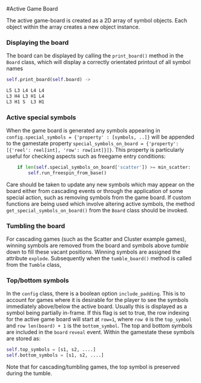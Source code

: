 #Active Game Board

The active game-board is created as a 2D array of symbol objects. Each object within the array creates a new object instance.

### Displaying the board

The board can be displayed by calling the `print_board()` method in the `Board` class, which will display a correctly orientated printout of all symbol names

```python
self.print_board(self.board) ->
```

```sh
L5 L3 L4 L4 L4
L3 H4 L3 H1 L4
L3 H1 S  L3 H1
```

### Active special symbols

When the game board is generated any symbols appearing in `config.special_symbols = {'property' : [symbols, ..]}` will be appended to the gamestate property `special_symbols_on_board = {'property': [{'reel': reel[int], 'row': row[int]}]}`. This property is particularly useful for checking aspects such as freegame entry conditions:

```python
    if len(self.special_symbols_on_board['scatter']) >= min_scatter:
        self.run_freespin_from_base()
```

Care should be taken to update any new symbols which may appear on the board either from cascading events or through the application of some special action, such as removing symbols from the game board. If custom functions are being used which involve altering active symbols, the method `get_special_symbols_on_board()` from the `Board` class should be invoked.

### Tumbling the board

For cascading games (such as the Scatter and Cluster example games), winning symbols are removed from the board and symbols above _tumble_ down to fill these vacant positions. Winning symbols are assigned the attribute `explode`. Subsequently when the `tumble_board()` method is called from the `Tumble` class,

### Top/bottom symbols

In the `config` class, there is a boolean option `include_padding`. This is to account for games where it is desirable for the player to see the symbols immediately above/below the active board. Usually this is displayed as a symbol being partially in-frame. If this flag is set to true, the row indexing for the active game board will start at `row=1`, where `row 0` is the `top_symbol` and `row len(board) + 1` is the `bottom_symbol`. The top and bottom symbols are included in the `board` `reveal` event. Within the gamestate these symbols are stored as:

```python
self.top_symbols = [s1, s2, ....]
self.bottom_symbols = [s1, s2, ....]
```

Note that for cascading/tumbling games, the top symbol is preserved during the tumble.
